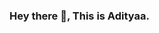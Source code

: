 ### Hey there 👋, This is Adityaa.

<!--
**Adityaavijay/Adityaavijay** is a ✨ _special_ ✨ repository because its `README.md` (this file) appears on your GitHub profile.

Here are some ideas to get you started:

- 🔭 I’m currently working on ... SQL and .NET 
- 🌱 I’m currently learning ... Angular
- 👯 I’m looking to collaborate on ... Angular
- 🤔 I’m looking for help with ... AWS
- 💬 Ask me about ... Anything
- 📫 How to reach me: ... [Twitter] OSM_ElecAD @ElecAD1
- 😄 Pronouns: ... He/Him
- ⚡ Fun fact: ... Living life on an edge!
-->
